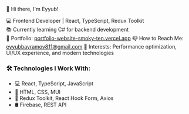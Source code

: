 👋 Hi there, I'm Eyyub!

💻 Frontend Developer | React, TypeScript, Redux Toolkit  
📚 Currently learning C# for backend development  
 🚀 Portfolio: [portfolio-website-smoky-ten.vercel.app](https://portfolio-website-smoky-ten.vercel.app)
 📪 How to Reach Me: eyyubbayramov811@gmail.com
🌱 Interests: Performance optimization, UI/UX experience, and modern technologies


### 🛠️ Technologies I Work With:
- 💻 React, TypeScript, JavaScript  
- 🎨 HTML, CSS, MUI  
- 🔧 Redux Toolkit, React Hook Form, Axios  
- 🛢️ Firebase, REST API


 
 
 



